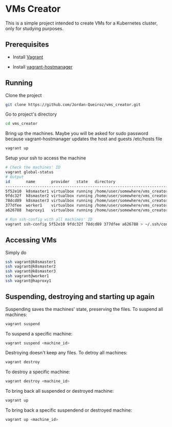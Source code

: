 # VMs Creator
This is a simple project intended to create VMs for a Kubernetes cluster, only
for studying purposes.

## Prerequisites
* Install [Vagrant](https://linuxize.com/post/how-to-install-vagrant-on-ubuntu-18-04/)

* Install [vagrant-hostmanager](https://github.com/devopsgroup-io/vagrant-hostmanager)

## Running
Clone the project
```bash
git clone https://github.com/Jordan-Queiroz/vms_creator.git
```
Go to project's directory
```bash
cd vms_creator
```

Bring up the machines. Maybe you will be asked for sudo password because vagrant-hostmanager updates the host and guests /etc/hosts file
```bash
vagrant up
```

Setup your ssh to access the machine
```bash
# Check the machines' ID
vagrant global-status
# Output
id       name       provider   state   directory                           
---------------------------------------------------------------------------
5f52e10  k8smaster1 virtualbox running /home/user/somewhere/vms_creator  
9fdc32f  k8smaster2 virtualbox running /home/user/somewhere/vms_creator  
78dcd89  k8smaster3 virtualbox running /home/user/somewhere/vms_creator  
377dfee  worker1    virtualbox running /home/user/somewhere/vms_creator  
a626788  haproxy1   virtualbox running /home/user/somewhere/vms_creator

# Run ssh-config with all machines' ID
vagrant ssh-config 5f52e10 9fdc32f 78dcd89 377dfee a626788 > ~/.ssh/config
```

## Accessing VMs
Simply do
```bash
ssh vagrant@k8smaster1
ssh vagrant@k8smaster2
ssh vagrant@k8smaster3
ssh vagrant@worker1
ssh vagrant@haproxy1
```

## Suspending, destroying and starting up again
Suspending saves the machines' state, preserving the files. To suspend all machines:
```bash
vagrant suspend
```
To suspend a specific machine:
```bash
vagrant suspend <machine_id>
```
Destroying doesn't keep any files. To detroy all machines:
```bash
vagrant destroy
```
To destroy a specific machine:
```bash
vagrant destroy <machine_id>
```
To bring back all suspended or destroyed machine:
```bash
vagrant up
```
To bring back a specific suspendend or destroyed machine:
```bash
vagrant up <machine_id>
```
